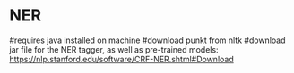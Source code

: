 # NER
#requires java installed on machine
#download punkt from nltk
#download jar file for the NER tagger, as well as pre-trained models: https://nlp.stanford.edu/software/CRF-NER.shtml#Download
